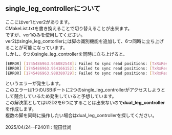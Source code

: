 ## single_leg_controllerについて
ここにはver1とver2があります。<br>
CMakeList.txtを書き換えることで切り替えることが出来ます。<br>
ですが、ver1のみを使用してください。<br>
ver2はsingle_leg_contorllerには脚の識別機能を追加して、6つ同時に立ち上げることが可能になっています。<br>
しかし、6つのsingle_leg_controllerを同時に立ち上げると、<br>

```bash
[ERROR] [1745486963.946082548]: Failed to sync read positions: [TxRxResult] Incorrect status packet!
[ERROR] [1745486963.954166152]: Failed to sync read positions: [TxRxResult] Incorrect status packet!
[ERROR] [1745486963.988380729]: Failed to sync read positions: [TxRxResult] Incorrect status packet!
```

というエラーが発生します。<br>
このエラーは1つのUSBポートに2つのsingle_leg_controllerがアクセスしようとして競合しているため発生していると予想しています。<br>
この解決策としてはU2D2を6つにすることは出来ないので**dual_leg_controller**を作成します。<br>
複数の脚を同時に操作したい場合はdual_leg_controllerを探してください。<br><br>
2025/04/24--F24011 : 龍田佳尚